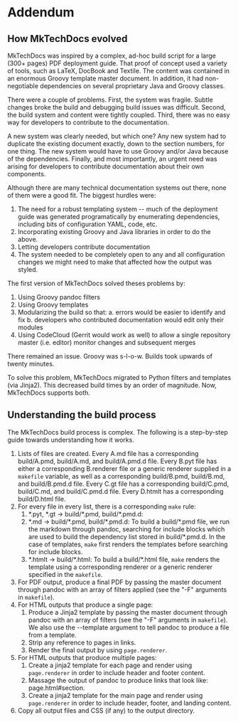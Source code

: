 # Addendum

## How MkTechDocs evolved

MkTechDocs was inspired by a complex, ad-hoc build script for a large (300+
pages) PDF deployment guide. That proof of concept used a variety of tools,
such as LaTeX, DocBook and Textile. The content was contained in an enormous
Groovy template master document. In addition, it had non-negotiable
dependencies on several proprietary Java and Groovy classes.

There were a couple of problems. First, the system was fragile. Subtle
changes broke the build and debugging build issues was difficult.
Second, the build system and content were tightly coupled. Third, there
was no easy way for developers to contribute to the documentation. 

A new system was clearly needed, but which one? Any new system had to
duplicate the existing document exactly, down to the section numbers,
for one thing. The new system would have to use Groovy and/or Java
because of the dependencies. Finally, and most importantly, an urgent
need was arising for developers to contribute documentation about their
own components.

Although there are many technical documentation systems out there, none
of them were a good fit. The biggest hurdles were:

1. The need for a robust templating system -- much of the deployment
  guide was generated programatically by enumerating dependencies,
  including bits of configuration YAML, code, etc.
2. Incorporating existing Groovy and Java libraries in order to do
  the above.
3. Letting developers contribute documentation
4. The system needed to be completely open to any and all configuration
  changes we might need to make that affected how the output was styled.

The first version of MkTechDocs solved theses problems by:

1. Using Groovy pandoc filters
2. Using Groovy templates
3. Modularizing the build so that:
    a. errors would be easier to identify and fix
    b. developers who contributed documentation would edit only their
      modules
4. Using CodeCloud (Gerrit would work as well) to allow a single
  repository master (i.e. editor) monitor changes and subsequent
	merges

There remained an issue. Groovy was s-l-o-w. Builds took upwards of
twenty minutes.

To solve this problem, MkTechDocs migrated to Python filters and
templates (via Jinja2). This decreased build times by an order of
magnitude.  Now, MkTechDocs supports both.

## Understanding the build process

The MkTechDocs build process is complex. The following is a step-by-step guide towards understanding how it works.

1. Lists of files are created. Every A.md file has a corresponding build/A.pmd, build/A.md, and build/A.pmd.d file. Every B.pyt file has either a corresponding B.renderer file or a generic renderer supplied in a `makefile` variable, as well as a corresponding build/B.pmd, build/B.md, and build/B.pmd.d file. Every C.gt file has a corresponding build/C.pmd, build/C.md, and build/C.pmd.d file. Every D.htmlt has a corresponding build/D.html file.
1. For every file in every list, there is a corresponding `make` rule:
	1. \*.pyt, \*.gt -> build/\*.pmd, build/\*.pmd.d:
	1. \*.md -> build/\*.pmd, build/\*.pmd.d: To build a build/\*.pmd file, we run the markdown through pandoc, searching for include blocks which are used to build the dependency list stored in build/\*.pmd.d. In the case of templates, `make` first renders the templates before searching for include blocks.
	1. \*.htmlt -> build/\*.html: To build a build/\*.html file, `make` renders the template using a corresponding renderer or a generic renderer specified in the `makefile`.
1. For PDF output, produce a final PDF by passing the master document through pandoc with an array of filters applied (see the "-F" arguments in `makefile`). 
1. For HTML outputs that produce a single page:
	1. Produce a Jinja2 template by passing the master document through pandoc with an array of filters (see the "-F" arguments in `makefile`). We also use the --template argument to tell pandoc to produce a file from a template.
	1. Strip any reference to pages in links.
	1. Render the final output by using `page.renderer`.
1. For HTML outputs that produce multiple pages:
	1. Create a jinja2 template for each page and render using `page.renderer` in order to include header and footer content.
	1. Massage the output of pandoc to produce links that look like: page.html#section.
	1. Create a jinja2 template for the main page and render using `page.renderer` in order to include header, footer, and landing content.
1. Copy all output files and CSS (if any) to the output directory.

